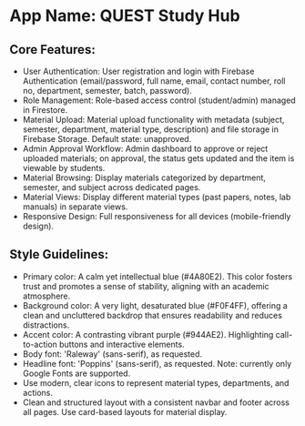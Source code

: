 # **App Name**: QUEST Study Hub

## Core Features:

- User Authentication: User registration and login with Firebase Authentication (email/password, full name, email, contact number, roll no, department, semester, batch, password).
- Role Management: Role-based access control (student/admin) managed in Firestore.
- Material Upload: Material upload functionality with metadata (subject, semester, department, material type, description) and file storage in Firebase Storage. Default state: unapproved.
- Admin Approval Workflow: Admin dashboard to approve or reject uploaded materials; on approval, the status gets updated and the item is viewable by students.
- Material Browsing: Display materials categorized by department, semester, and subject across dedicated pages.
- Material Views: Display different material types (past papers, notes, lab manuals) in separate views.
- Responsive Design: Full responsiveness for all devices (mobile-friendly design).

## Style Guidelines:

- Primary color: A calm yet intellectual blue (#4A80E2). This color fosters trust and promotes a sense of stability, aligning with an academic atmosphere.
- Background color: A very light, desaturated blue (#F0F4FF), offering a clean and uncluttered backdrop that ensures readability and reduces distractions.
- Accent color: A contrasting vibrant purple (#944AE2). Highlighting call-to-action buttons and interactive elements.
- Body font: 'Raleway' (sans-serif), as requested.
- Headline font: 'Poppins' (sans-serif), as requested. Note: currently only Google Fonts are supported.
- Use modern, clear icons to represent material types, departments, and actions.
- Clean and structured layout with a consistent navbar and footer across all pages. Use card-based layouts for material display.